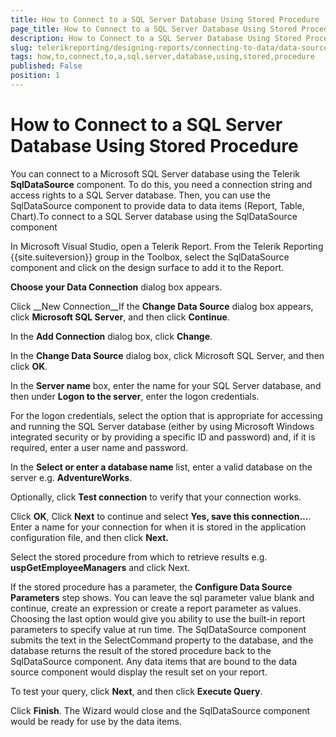 ```yaml
---
title: How to Connect to a SQL Server Database Using Stored Procedure
page_title: How to Connect to a SQL Server Database Using Stored Procedure | for Telerik Reporting Documentation
description: How to Connect to a SQL Server Database Using Stored Procedure
slug: telerikreporting/designing-reports/connecting-to-data/data-source-components/sqldatasource-component/-how-to/how-to-connect-to-a-sql-server-database-using-stored-procedure
tags: how,to,connect,to,a,sql,server,database,using,stored,procedure
published: False
position: 1
---
```


# How to Connect to a SQL Server Database Using Stored Procedure



You can connect to a Microsoft SQL Server database using the Telerik
      __SqlDataSource__ component. To do this, you need a connection string and access
      rights to a SQL Server database. Then, you can use the SqlDataSource component
      to provide data to data items (Report, Table, Chart).To connect to a SQL Server database using the SqlDataSource component

In Microsoft Visual Studio, open a Telerik Report. From the 
            Telerik Reporting {{site.suiteversion}} group in the Toolbox, select the 
            SqlDataSource component and click on the design surface to add it 
            to the Report.

__Choose your Data Connection__ dialog box appears.

Click __New Connection__If the __Change Data Source__ dialog box appears, click 
            __Microsoft SQL Server__, and then click __Continue__.

In the __Add Connection__ dialog box, 
            click __Change__.

In the __Change Data Source__ dialog box, click Microsoft SQL Server,
            and then click __OK__.

In the __Server name__ box, enter the name for your SQL Server database,
            and then under __Logon to the server__, enter the logon credentials.

For the logon credentials, select the option that is appropriate for accessing and running the SQL Server database (either by using Microsoft Windows integrated security or by providing a specific ID and password) and, if it is required, enter a user name and password.

In the __Select or enter a database name__ list,
            enter a valid database on the server e.g. __AdventureWorks__.

Optionally, click __Test connection__ to verify that your 
            connection works.

Click __OK__, Click __Next__ 
            to continue and select __Yes, save this connection…__. 
            Enter a name for your connection for when it is stored in the application 
            configuration file, and then click __Next.__

Select the stored procedure from which to retrieve results
            e.g. __uspGetEmployeeManagers__ and click Next.

If the stored procedure has a parameter, the __Configure Data 
            Source Parameters__ step shows. You can leave the sql parameter value 
            blank and continue, create an expression or create a report parameter
            as values. Choosing the last option would give you ability to use the
            built-in report parameters to specify value at run time. The 
            SqlDataSource component submits the text in the SelectCommand property
            to the database, and the database returns the result of the stored 
            procedure back to the SqlDataSource component. Any data items that are 
            bound to the data source component would display the result set on your 
            report.

To test your query, click __Next__, and then 
            click __Execute Query__.

Click __Finish__. The Wizard would close 
            and the SqlDataSource component would be ready for use by the data 
            items.
